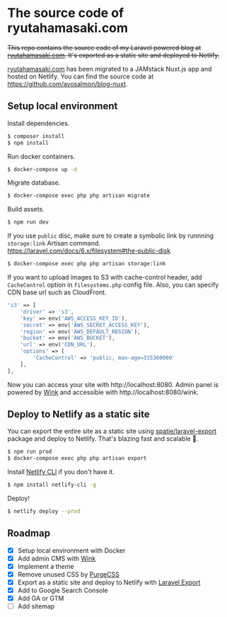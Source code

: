 # The source code of ryutahamasaki.com
~~This repo contains the source code of my Laravel powered blog at [ryutahamasaki.com](https://ryutahamasaki.com).
It's exported as a static site and deployed to Netlify.~~

[ryutahamasaki.com](https://ryutahamasaki.com) has been migrated to a JAMstack Nuxt.js app and hosted on Netlify. You can find the source code at https://github.com/avosalmon/blog-nuxt.

## Setup local environment
Install dependencies.
```sh
$ composer install
$ npm install
```

Run docker containers.
```sh
$ docker-compose up -d
```

Migrate database.
```sh
$ docker-compose exec php php artisan migrate
```

Build assets.
```sh
$ npm run dev
```

If you use `public` disc, make sure to create a symbolic link by runnning `storage:link` Artisan command.
https://laravel.com/docs/6.x/filesystem#the-public-disk
```sh
$ docker-compose exec php php artisan storage:link
```

If you want to upload images to S3 with cache-control header, add `CacheControl` option in `filesystems.php` config file. Also, you can specify CDN base url such as CloudFront.

```php
's3' => [
    'driver' => 's3',
    'key' => env('AWS_ACCESS_KEY_ID'),
    'secret' => env('AWS_SECRET_ACCESS_KEY'),
    'region' => env('AWS_DEFAULT_REGION'),
    'bucket' => env('AWS_BUCKET'),
    'url' => env('CDN_URL'),
    'options' => [
        'CacheControl' => 'public, max-age=315360000'
    ],
],
```

Now you can access your site with http://localhost:8080.
Admin panel is powered by [Wink](https://github.com/writingink/wink) and accessible with http://localhost:8080/wink.

## Deploy to Netlify as a static site
You can export the entire site as a static site using [spatie/laravel-export](https://github.com/spatie/laravel-export) package and deploy to Netlify. That's blazing fast and scalable 🚀.
```sh
$ npm run prod
$ docker-compose exec php php artisan export
```

Install [Netlify CLI](https://docs.netlify.com/cli/get-started/) if you don't have it.
```sh
$ npm install netlify-cli -g
```

Deploy!
```sh
$ netlify deploy --prod
```

## Roadmap
- [x] Setup local environment with Docker
- [x] Add admin CMS with [Wink](https://wink.themsaid.com/)
- [x] Implement a theme
- [x] Remove unused CSS by [PurgeCSS](https://www.purgecss.com/)
- [x] Export as a static site and deploy to Netlify with [Laravel Export](https://github.com/spatie/laravel-export)
- [x] Add to Google Search Console
- [x] Add GA or GTM
- [ ] Add sitemap
